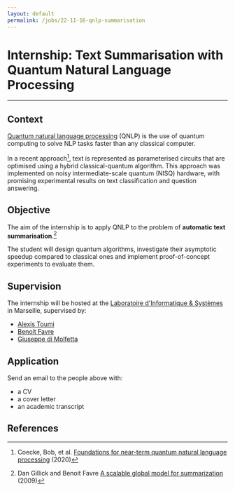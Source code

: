 ```yaml
---
layout: default
permalink: /jobs/22-11-16-qnlp-summarisation
---
```


# Internship: Text Summarisation with Quantum Natural Language Processing

---

## Context

[Quantum natural language processing](https://en.wikipedia.org/wiki/Quantum_natural_language_processing) (QNLP) is the use of quantum computing to solve NLP tasks faster than any classical computer.

In a recent approach[^Coe20], text is represented as parameterised circuits that are optimised using a hybrid classical-quantum algorithm. This approach was implemented on noisy intermediate-scale quantum (NISQ) hardware, with promising experimental results on text classification and question answering.

## Objective

The aim of the internship is to apply QNLP to the problem of **automatic text summarisation**.[^DF09]

The student will design quantum algorithms, investigate their asymptotic speedup compared to classical ones and implement proof-of-concept experiments to evaluate them.

## Supervision

The internship will be hosted at the [Laboratoire d'Informatique & Systèmes](https://www.lis-lab.fr/) in Marseille, supervised by:

* [Alexis Toumi](https://alexis.toumi.xyz)
* [Benoit Favre](https://pageperso.lis-lab.fr/benoit.favre/)
* [Giuseppe di Molfetta](https://www.giuseppe-dimolfetta.com/)

## Application

Send an email to the people above with:

* a CV
* a cover letter
* an academic transcript

## References

[^DF09]: Dan Gillick and Benoit Favre [A scalable global model for summarization](https://aclanthology.org/W09-1802.pdf) (2009)

[^Coe20]: Coecke, Bob, et al. [Foundations for near-term quantum natural language processing](https://arxiv.org/abs/2012.03755) (2020)
